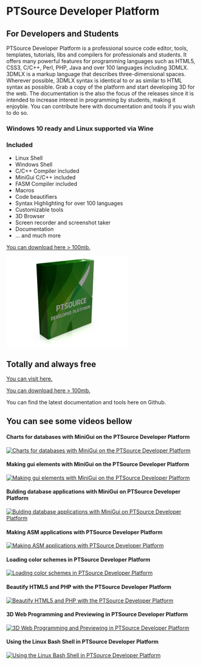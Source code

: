 # PTSource Developer Platform
## For Developers and Students
PTSource Developer Platform is a professional source code editor, tools, templates, tutorials, libs and compilers for professionals and students. It offers many powerful features for programming languages such as HTML5, CSS3, C/C++, Perl, PHP, Java and over 100 languages including 3DMLX.
3DMLX is a markup language that describes three-dimensional spaces. Wherever possible, 3DMLX syntax is identical to or as similar to HTML syntax as possible. Grab a copy of the platform and start developing 3D for the web.
The documentation is the also the focus of the releases since it is intended to increase interest in programming by students, making it enjoyble. You can contribute here with documentation and tools if you wish to do so.

### Windows 10 ready and Linux supported via Wine

### Included 
* Linux Shell
* Windows Shell
* C/C++ Compiler included
* MiniGui C/C++ included
* FASM Compiler included
* Macros
* Code beautifiers
* Syntax Highlighting for over 100 languages
* Customizable tools
* 3D Browser
* Screen recorder and screenshot taker
* Documentation
* ... and much more

[You can download here > 100mb.](https://dl.orangedox.com/gPYt7sCliblK6xVGs7?dl=1)

![Box Shot](/images/box.png)

## Totally and always free

[You can visit here.](http://platform.ptsource.eu/)

[You can download here > 100mb.](https://dl.orangedox.com/gPYt7sCliblK6xVGs7?dl=1)

You can find the latest documentation and tools here on Github.

## You can see some videos bellow
#### Charts for databases with MiniGui on the PTSource Developer Platform
[![Charts for databases with MiniGui on the PTSource Developer Platform](https://img.youtube.com/vi/8g-dEsh9xOs/0.jpg)](https://www.youtube.com/watch?v=8g-dEsh9xOs "Charts for databases with MiniGui on the PTSource Developer Platform")
#### Making gui elements with MiniGui on the PTSource Developer Platform
[![Making gui elements with MiniGui on the PTSource Developer Platform](https://img.youtube.com/vi/RfPlFiTJgRY/0.jpg)](https://www.youtube.com/watch?v=RfPlFiTJgRY "Making gui elements with MiniGui on the PTSource Developer Platform")
#### Bulding database applications with MiniGui on PTSource Developer Platform
[![Bulding database applications with MiniGui on PTSource Developer Platform](https://img.youtube.com/vi/qIYoQEYjyJ4/0.jpg)](https://www.youtube.com/watch?v=qIYoQEYjyJ4 "Bulding database applications with MiniGui on PTSource Developer Platform")
#### Making ASM applications with PTSource Developer Platform
[![Making ASM applications with PTSource Developer Platform](https://img.youtube.com/vi/XcZSEpQ_B9k/0.jpg)](https://www.youtube.com/watch?v=XcZSEpQ_B9k "Making ASM applications with PTSource Developer Platform")
#### Loading color schemes in PTSource Developer Platform
[![Loading color schemes in PTSource Developer Platform](https://img.youtube.com/vi/EhvK0OCpORI/0.jpg)](https://www.youtube.com/watch?v=EhvK0OCpORI "Loading color schemes in PTSource Developer Platform")
#### Beautify HTML5 and PHP with the PTSource Developer Platform
[![Beautify HTML5 and PHP with the PTSource Developer Platform](https://img.youtube.com/vi/VgTKkNsloyc/0.jpg)](https://www.youtube.com/watch?v=VgTKkNsloyc "Beautify HTML5 and PHP with the PTSource Developer Platform")
#### 3D Web Programming and Previewing in PTSource Developer Platform
[![3D Web Programming and Previewing in PTSource Developer Platform](https://img.youtube.com/vi/qdCmrF4XquQ/0.jpg)](https://www.youtube.com/watch?v=qdCmrF4XquQ "3D Web Programming and Previewing in PTSource Developer Platform")
#### Using the Linux Bash Shell in PTSource Developer Platform
[![Using the Linux Bash Shell in PTSource Developer Platform](https://img.youtube.com/vi/t9wYlzWTIzs/0.jpg)](https://www.youtube.com/watch?v=t9wYlzWTIzs "Using the Linux Bash Shell in PTSource Developer Platform")
